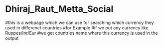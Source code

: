 # Dhiraj_Raut_Metta_Social
#this is a webpage which we can use for searching which currency they used in differenct countries
#for Example
#if we put any currency like Ruppes/Inr/Eur
#we get countries name where this currency is used in the output 
